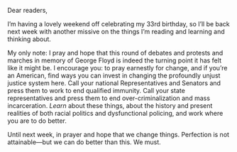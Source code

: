 Dear readers,

I’m having a lovely weekend off celebrating my 33rd birthday, so I’ll be back next week with another missive on the things I’m reading and learning and thinking about.

My only note: I pray and hope that this round of debates and protests and marches in memory of George Floyd is indeed the turning point it has felt like it might be. I encourage you: to pray earnestly for change, and if you’re an American, find ways you can invest in changing the profoundly unjust justice system here. Call your national Representatives and Senators and press them to work to end qualified immunity. Call your state representatives and press them to end over-criminalization and mass incarceration. *Learn* about these things, about the history and present realities of both racial politics and dysfunctional policing, and work where you are to do better.

Until next week, in prayer and hope that we change things. Perfection is not attainable—but we can do better than this. We must.